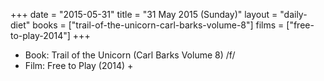 +++
date = "2015-05-31"
title = "31 May 2015 (Sunday)"
layout = "daily-diet"
books = ["trail-of-the-unicorn-carl-barks-volume-8"]
films = ["free-to-play-2014"]
+++


* Book: Trail of the Unicorn (Carl Barks Volume 8) /f/
* Film: Free to Play (2014) +